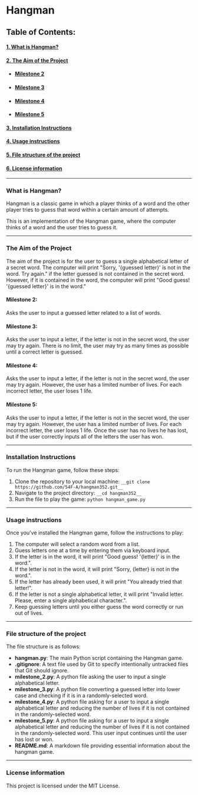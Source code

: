 # Hangman

## Table of Contents:

#### [1. What is Hangman?](#1-what-is-hangman)
#### [2. The Aim of the Project](#2-the-aim-of-the-project)
- #### [Milestone 2](#milestone-2)
- #### [Milestone 3](#milestone-3)
- #### [Milestone 4](#milestone-4)
- #### [Milestone 5](#milestone-5)
#### [3. Installation Instructions](#3-installation-instructions)
#### [4. Usage instructions](#4-usage-instructions)
#### [5. File structure of the project](#5-file-structure-of-the-project)
#### [6. License information](#6-license-information)

---

### What is Hangman?

Hangman is a classic game in which a player thinks of a word and the other player tries to guess that word within a certain amount of attempts.

This is an implementation of the Hangman game, where the computer thinks of a word and the user tries to guess it. 

---

### The Aim of the Project

The aim of the project is for the user to guess a single alphabetical letter of a secret word. The computer will print "Sorry, '{guessed letter}' is not in the word. Try again." if the letter guessed is not contained in the secret word. However, if it is contained in the word, the computer will print "Good guess! '{guessed letter}' is in the word."

#### Milestone 2:

Asks the user to input a guessed letter related to a list of words.

#### Milestone 3:

Asks the user to input a letter, if the letter is not in the secret word, the user may try again. There is no limit, the user may try as many times as possible until a correct letter is guessed.

#### Milestone 4:

Asks the user to input a letter, if the letter is not in the secret word, the user may try again. However, the user has a limited number of lives. For each incorrect letter, the user loses 1 life.

#### Milestone 5:

Asks the user to input a letter, if the letter is not in the secret word, the user may try again. However, the user has a limited number of lives. For each incorrect letter, the user loses 1 life. Once the user has no lives he has lost, but if the user correctly inputs all of the letters the user has won.

---

### Installation Instructions

To run the Hangman game, follow these steps:
1. Clone the repository to your local machine: `__git clone https://github.com/54F-A/hangman352.git__`
2. Navigate to the project directory: `__cd hangman352__`
3. Run the file to play the game: `python hangman_game.py`

---

### Usage instructions

Once you've installed the Hangman game, follow the instructions to play:
1. The computer will select a random word from a list.
2. Guess letters one at a time by entering them via keyboard input.
3. If the letter is in the word, it will print "Good guess! '{letter}' is in the word.".
4. If the letter is not in the word, it will print "Sorry, {letter} is not in the word.".
5. If the letter has already been used, it will print "You already tried that letter!".
6. If the letter is not a single alphabetical letter, it will print "Invalid letter. Please, enter a single alphabetical character.".
7. Keep guessing letters until you either guess the word correctly or run out of lives.

---

### File structure of the project

The file structure is as follows:
- __hangman.py__: The main Python script containing the Hangman game.
- __.gitignore__: A text file used by Git to specify intentionally untracked files that Git should ignore.
- __milestone_2.py__: A python file asking the user to input a single alphabetical letter.
- __milestone_3.py__: A python file converting a guessed letter into lower case and checking if it is in a randomly-selected word.
- __milestone_4.py__: A python file asking for a user to input a single alphabetical letter and reducing the number of lives if it is not contained in the randomly-selected word.
- __milestone_5.py__: A python file asking for a user to input a single alphabetical letter and reducing the number of lives if it is not contained in the randomly-selected word. This user input continues until the user has lost or won.
- __README.md__: A markdown file providing essential information about the hangman game.

---

### License information

This project is licensed under the MIT License.
